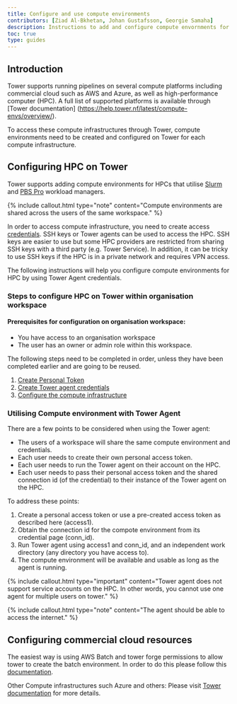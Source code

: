 ```yaml
---
title: Configure and use compute environments
contributors: [Ziad Al-Bkhetan, Johan Gustafsson, Georgie Samaha]
description: Instructions to add and configure compute envornments for HPCs and commercial cloud services.
toc: true
type: guides
---
```


## Introduction

Tower supports running pipelines on several compute platforms including commercial cloud such as AWS and Azure, as well as high-performance computer (HPC). A full list of supported platforms is available through [Tower documentation] (https://help.tower.nf/latest/compute-envs/overview/). 

To access these compute infrastructures through Tower, compute environments need to be created and configured on Tower for each compute infrastructure.


## Configuring HPC on Tower

Tower supports adding compute environments for HPCs that utilise [Slurm](https://help.tower.nf/latest/compute-envs/slurm/) and [PBS Pro](https://help.tower.nf/latest/compute-envs/altair-pbs-pro/) workload managers. 

{% include callout.html type="note" content="Compute environments are shared across the users of the same workspace." %}

In order to access compute infrastructure, you need to create access [credentials](https://help.tower.nf/latest/credentials/overview/#introduction). SSH keys or Tower agents can be used to access the HPC. SSH keys are easier to use but some HPC providers are restricted from sharing SSH keys with a third party (e.g. Tower Service). In addition, it can be tricky to use SSH keys if the HPC is in a private network and requires VPN access. 

The following instructions will help you configure compute environments for HPC by using Tower Agent credentials.


### Steps to configure HPC on Tower within organisation workspace


#### Prerequisites for configuration on organisation workspace:

- You have access to an organisation workspace
- The user has an owner or admin role within this workspace.

The following steps need to be completed in order, unless they have been completed earlier and are going to be reused.

1.	[Create Personal Token](create_personal_token)
2.	[Create Tower agent credentials](create_tower_agent_credentials)
3.	[Configure the compute infrastructure](configuring_compute_environment)


### Utilising Compute environment with Tower Agent

There are a few points to be considered when using the Tower agent:
- The users of a workspace will share the same compute environment and credentials.
- Each user needs to create their own personal access token.
- Each user needs to run the Tower agent on their account on the HPC.
- Each user needs to pass their personal access token and the shared connection id (of the credential) to their instance of the Tower agent on the HPC.

To address these points:

1. Create a personal access token or use a pre-created access token as described here (access1).
2. Obtain the connection id for the compote environment from its credential page (conn_id).
3. Run Tower agent using access1 and conn_id, and an independent work directory (any directory you have access to).
4. The compute environment will be available and usable as long as the agent is running.

{% include callout.html type="important" content="Tower agent does not support service accounts on the HPC. In other words, you cannot use one agent for multiple users on tower." %}

{% include callout.html type="note" content="The agent should be able to access the internet." %}


## Configuring commercial cloud resources

The easiest way is using AWS Batch and tower forge permissions to allow tower to create the batch environment. In order to do this please follow this [documentation](https://help.tower.nf/latest/compute-envs/aws-batch/).

Other Compute infrastructures such Azure and others: Please visit [Tower documentation](https://help.tower.nf/latest/compute-envs/overview/) for more details.

